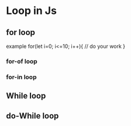 # Loop in Js

## for loop 
example
for(let i=0; i<=10; i++){
    // do your work
}
### for-of loop
### for-in loop

## While loop 
## do-While loop 